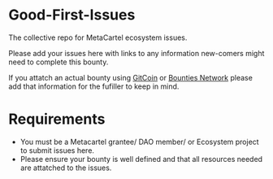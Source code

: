 # Good-First-Issues
The collective repo for MetaCartel ecosystem issues. 

Please add your issues here with links to any information new-comers might need to complete this bounty. 

If you attatch an actual bounty using [GitCoin](https://gitcoin.co/) or [Bounties Network](https://explorer.bounties.network/explorer) please add that information for the fufiller to keep in mind. 


# Requirements 

- You must be a Metacartel grantee/ DAO member/ or Ecosystem project to submit issues here. 
- Please ensure your bounty is well defined and that all resources needed are attatched to the issues. 
